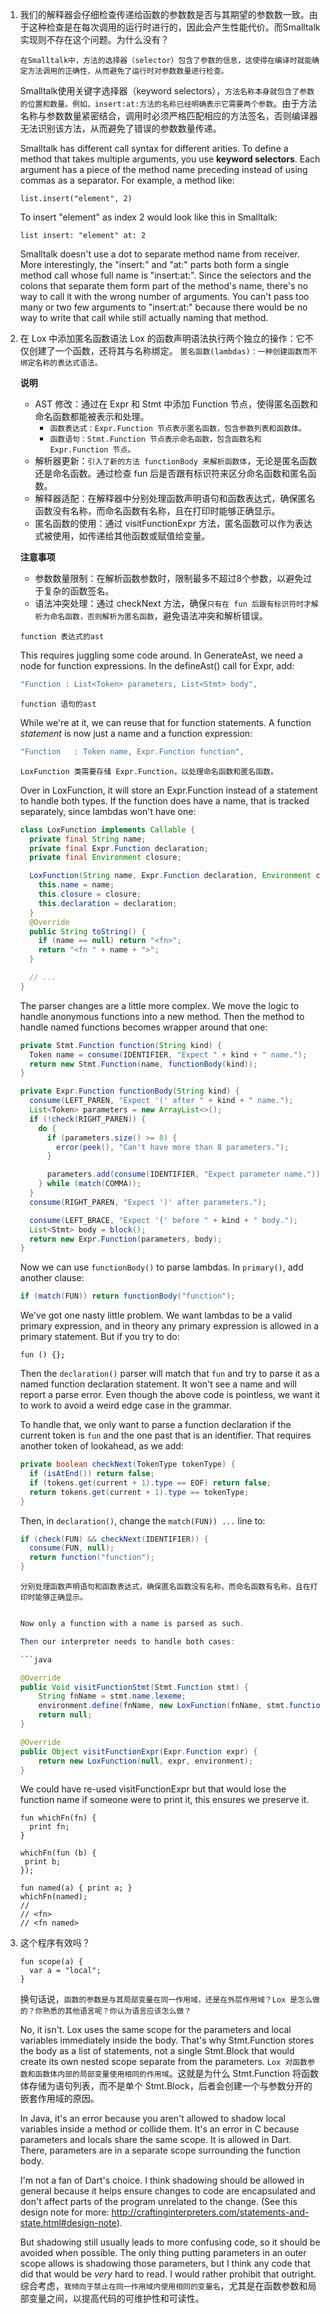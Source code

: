 1.  我们的解释器会仔细检查传递给函数的参数数是否与其期望的参数数一致。由于这种检查是在每次调用的运行时进行的，因此会产生性能代价。而Smalltalk实现则不存在这个问题。为什么没有？

    `在Smalltalk中，方法的选择器（selector）包含了参数的信息，这使得在编译时就能确定方法调用的正确性，从而避免了运行时对参数数量进行检查。`

    Smalltalk使用关键字选择器（keyword selectors），`方法名称本身就包含了参数的位置和数量。例如，insert:at:方法的名称已经明确表示它需要两个参数`。由于方法名称与参数数量紧密结合，调用时必须严格匹配相应的方法签名，否则编译器无法识别该方法，从而避免了错误的参数数量传递。

    Smalltalk has different call syntax for different arities. To define a
    method that takes multiple arguments, you use **keyword selectors**. Each
    argument has a piece of the method name preceding instead of using commas
    as a separator. For example, a method like:

    ```lox
    list.insert("element", 2)
    ```

    To insert "element" as index 2 would look like this in Smalltalk:

    ```smalltalk
    list insert: "element" at: 2
    ```

    Smalltalk doesn't use a dot to separate method name from receiver. More
    interestingly, the "insert:" and "at:" parts both form a single method
    call whose full name is "insert:at:". Since the selectors and the colons
    that separate them form part of the method's name, there's no way to call
    it with the wrong number of arguments. You can't pass too many or two few
    arguments to "insert:at:" because there would be no way to write that call
    while still actually naming that method.

2.  在 Lox 中添加匿名函数语法
    Lox 的函数声明语法执行两个独立的操作：它不仅创建了一个函数，还将其与名称绑定。
    `匿名函数(lambdas)：一种创建函数而不绑定名称的表达式语法。`

    **说明**

    - AST 修改：通过在 Expr 和 Stmt 中添加 Function 节点，使得匿名函数和命名函数都能被表示和处理。
      - `函数表达式：Expr.Function 节点表示匿名函数，包含参数列表和函数体。`
      - `函数语句：Stmt.Function 节点表示命名函数，包含函数名和 Expr.Function 节点。`
    - 解析器更新：`引入了新的方法 functionBody 来解析函数体`，无论是匿名函数还是命名函数。通过检查 fun 后是否跟有标识符来区分命名函数和匿名函数。
    - 解释器适配：在解释器中分别处理函数声明语句和函数表达式，确保匿名函数没有名称，而命名函数有名称，且在打印时能够正确显示。
    - 匿名函数的使用：通过 visitFunctionExpr 方法，匿名函数可以作为表达式被使用，如传递给其他函数或赋值给变量。

    **注意事项**

    - 参数数量限制：在解析函数参数时，限制最多不超过8个参数，以避免过于复杂的函数签名。
    - 语法冲突处理：通过 checkNext 方法，确保`只有在 fun 后跟有标识符时才解析为命名函数，否则解析为匿名函数`，避免语法冲突和解析错误。

    `function 表达式的ast`

    This requires juggling some code around. In GenerateAst, we need a node
    for function expressions. In the defineAst() call for Expr, add:

    ```java
    "Function : List<Token> parameters, List<Stmt> body",
    ```

    `function 语句的ast`

    While we're at it, we can reuse that for function statements. A function
    _statement_ is now just a name and a function expression:

    ```java
    "Function   : Token name, Expr.Function function",
    ```

    `LoxFunction 类需要存储 Expr.Function，以处理命名函数和匿名函数。`

    Over in LoxFunction, it will store an Expr.Function instead of a statement
    to handle both types. If the function does have a name, that is tracked
    separately, since lambdas won't have one:

    ```java
    class LoxFunction implements Callable {
      private final String name;
      private final Expr.Function declaration;
      private final Environment closure;

      LoxFunction(String name, Expr.Function declaration, Environment closure) {
        this.name = name;
        this.closure = closure;
        this.declaration = declaration;
      }
      @Override
      public String toString() {
        if (name == null) return "<fn>";
        return "<fn " + name + ">";
      }

      // ...
    }
    ```

    The parser changes are a little more complex. We move the logic to handle
    anonymous functions into a new method. Then the method to handle named
    functions becomes wrapper around that one:

    ```java
    private Stmt.Function function(String kind) {
      Token name = consume(IDENTIFIER, "Expect " + kind + " name.");
      return new Stmt.Function(name, functionBody(kind));
    }

    private Expr.Function functionBody(String kind) {
      consume(LEFT_PAREN, "Expect '(' after " + kind + " name.");
      List<Token> parameters = new ArrayList<>();
      if (!check(RIGHT_PAREN)) {
        do {
          if (parameters.size() >= 8) {
            error(peek(), "Can't have more than 8 parameters.");
          }

          parameters.add(consume(IDENTIFIER, "Expect parameter name."));
        } while (match(COMMA));
      }
      consume(RIGHT_PAREN, "Expect ')' after parameters.");

      consume(LEFT_BRACE, "Expect '{' before " + kind + " body.");
      List<Stmt> body = block();
      return new Expr.Function(parameters, body);
    }
    ```

    Now we can use `functionBody()` to parse lambdas. In `primary()`, add
    another clause:

    ```java
    if (match(FUN)) return functionBody("function");
    ```

    We've got one nasty little problem. We want lambdas to be a valid primary
    expression, and in theory any primary expression is allowed in a primary
    statement. But if you try to do:

    ```lox
    fun () {};
    ```

    Then the `declaration()` parser will match that `fun` and try to parse it
    as a named function declaration statement. It won't see a name and will
    report a parse error. Even though the above code is pointless, we want it
    to work to avoid a weird edge case in the grammar.

    To handle that, we only want to parse a function declaration if the current
    token is `fun` and the one past that is an identifier. That requires another
    token of lookahead, as we add:

    ```java
    private boolean checkNext(TokenType tokenType) {
      if (isAtEnd()) return false;
      if (tokens.get(current + 1).type == EOF) return false;
      return tokens.get(current + 1).type == tokenType;
    }
    ```

    Then, in `declaration()`, change the `match(FUN)) ...` line to:

    ```java
    if (check(FUN) && checkNext(IDENTIFIER)) {
      consume(FUN, null);
      return function("function");
    }
    ```

    `分别处理函数声明语句和函数表达式，确保匿名函数没有名称，而命名函数有名称，且在打印时能够正确显示。`

    ````java

    Now only a function with a name is parsed as such.

    Then our interpreter needs to handle both cases:

    ```java

    @Override
    public Void visitFunctionStmt(Stmt.Function stmt) {
        String fnName = stmt.name.lexeme;
        environment.define(fnName, new LoxFunction(fnName, stmt.function, environment));
        return null;
    }

    @Override
    public Object visitFunctionExpr(Expr.Function expr) {
        return new LoxFunction(null, expr, environment);
    }
    ````

    We could have re-used visitFunctionExpr but that would lose the function name if someone were to print it, this ensures we preserve it.

    ```lox
    fun whichFn(fn) {
      print fn;
    }

    whichFn(fun (b) {
     print b;
    });

    fun named(a) { print a; }
    whichFn(named);
    //
    // <fn>
    // <fn named>
    ```

3.  这个程序有效吗？

    ```lox
    fun scope(a) {
      var a = "local";
    }
    ```

    换句话说，`函数的参数是与其局部变量在同一作用域，还是在外层作用域？Lox 是怎么做的？你熟悉的其他语言呢？你认为语言应该怎么做？`

    No, it isn't. Lox uses the same scope for the parameters and local variables
    immediately inside the body. That's why Stmt.Function stores the body as a
    list of statements, not a single Stmt.Block that would create its own
    nested scope separate from the parameters.
    `Lox 对函数参数和函数体内部的局部变量使用相同的作用域`。这就是为什么 Stmt.Function 将函数体存储为语句列表，而不是单个 Stmt.Block，后者会创建一个与参数分开的嵌套作用域的原因。

    In Java, it's an error because you aren't allowed to shadow local variables
    inside a method or collide them.
    It's an error in C because parameters and locals share the same scope.
    It is allowed in Dart. There, parameters are in a separate scope surrounding
    the function body.

    I'm not a fan of Dart's choice. I think shadowing should be allowed in
    general because it helps ensure changes to code are encapsulated and don't
    affect parts of the program unrelated to the change. (See this design note
    for more: http://craftinginterpreters.com/statements-and-state.html#design-note).

    But shadowing still usually leads to more confusing code, so it should be
    avoided when possible. The only thing putting parameters in an outer scope
    allows is shadowing those parameters, but I think any code that did that
    would be _very_ hard to read. I would rather prohibit that outright.
    综合考虑，`我倾向于禁止在同一作用域内使用相同的变量名`，尤其是在函数参数和局部变量之间，以提高代码的可维护性和可读性。
